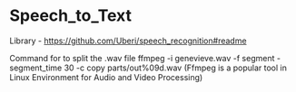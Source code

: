 # Speech_to_Text

Library - https://github.com/Uberi/speech_recognition#readme

Command for to split the .wav file 
ffmpeg -i genevieve.wav -f segment -segment_time 30 -c copy parts/out%09d.wav
(Ffmpeg is a popular tool in Linux Environment for Audio and Video Processing)
